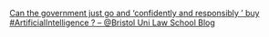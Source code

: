 [Can the government just go and ‘confidently and responsibly ’ buy #ArtificialIntelligence ? – @Bristol Uni Law School Blog](https://qi.tc/qi/113631)